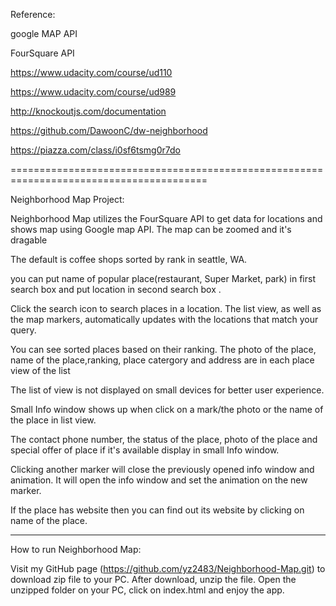 Reference:

google MAP API

FourSquare API

https://www.udacity.com/course/ud110

https://www.udacity.com/course/ud989

http://knockoutjs.com/documentation

https://github.com/DawoonC/dw-neighborhood

https://piazza.com/class/i0sf6tsmg0r7do

========================================================================================

Neighborhood Map Project:

Neighborhood Map utilizes the FourSquare API to get data for locations and shows map using  Google map API. The map can be zoomed and it's dragable

The default is coffee shops sorted by rank in seattle, WA. 
 
you can put name of popular place(restaurant, Super Market, park) in first search box and put location in second search box . 
 
Click the search icon to search places in a location. The list view, as well as the map markers, automatically updates with the locations that match your query.

You can see sorted places based on their ranking. The photo of the place, name of the place,ranking, place catergory and address are in each place view of the list

The list of view is not displayed on small devices for better user experience. 

Small Info window shows up when click on a mark/the photo or the name of the place in list view.

The contact phone number, the status of the place, photo of the place and special offer of place if it's available display in small Info window.

Clicking another marker will close the previously opened info window and animation. It will open the info window and set the animation on the new marker.

If the place has website then you can find out its website by clicking on name of the place.  

******************************************
How to run Neighborhood Map:

Visit my GitHub page (https://github.com/yz2483/Neighborhood-Map.git) to download zip file to your PC. After download, unzip the file.
Open the unzipped folder on your PC, click on index.html and enjoy the app.


